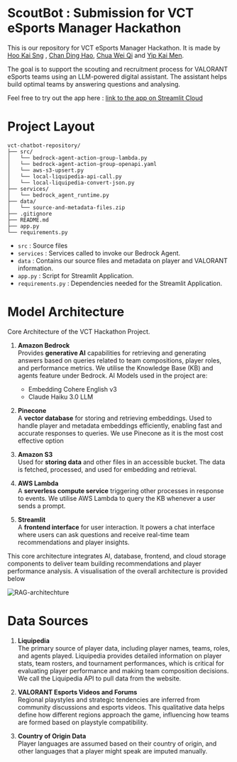 # ScoutBot : Submission for VCT eSports Manager Hackathon

This is our repository for VCT eSports Manager Hackathon. It is made by [Hoo Kai Sng](https://www.linkedin.com/in/kai-sng-hoo-081a3622a/) , [Chan Ding Hao](https://www.linkedin.com/in/dhchan/), [Chua Wei Qi](https://www.linkedin.com/in/wei-qi-chua/) and [Yip Kai Men](https://www.linkedin.com/in/yipkaimen/). 

The goal is to support the scouting and recruitment process for VALORANT eSports teams using an LLM-powered digital assistant. The assistant helps build optimal teams by answering questions and analysing. 

Feel free to try out the app here : [link to the app on Streamlit Cloud](https://vct-hackathon-bot-kwjf4xyujwrvhntrmnp55i.streamlit.app/)

# Project Layout 
```
vct-chatbot-repository/
├── src/
│   └── bedrock-agent-action-group-lambda.py
│   └── bedrock-agent-action-group-openapi.yaml
│   └── aws-s3-upsert.py
│   └── local-liquipedia-api-call.py
│   └── local-liquipedia-convert-json.py
├── services/
│   └── bedrock_agent_runtime.py
├── data/
│   └── source-and-metadata-files.zip
├── .gitignore
├── README.md
├── app.py
└── requirements.py
```
* `src` : Source files
* `services` : Services called to invoke our Bedrock Agent.
* `data` : Contains our source files and metadata on player and VALORANT information.
* `app.py` : Script for Streamlit Application. 
* `requirements.py` : Dependencies needed for the Streamlit Application. 

# Model Architecture 
Core Architecture of the VCT Hackathon Project. 

1. **Amazon Bedrock**  
   Provides **generative AI** capabilities for retrieving and generating answers based on queries related to team compositions, player roles, and performance metrics. We utilise the Knowledge Base (KB) and agents feature under Bedrock.
AI Models used in the project are:
   - Embedding Cohere English v3
   - Claude Haiku 3.0 LLM
     
3. **Pinecone**  
   A **vector database** for storing and retrieving embeddings. Used to handle player and metadata embeddings efficiently, enabling fast and accurate responses to queries. We use Pinecone as it is the most cost effective option 

4. **Amazon S3**  
   Used for **storing data** and other files in an accessible bucket. The data is fetched, processed, and used for embedding and retrieval.

5. **AWS Lambda**  
   A **serverless compute service** triggering other processes in response to events. We utilise AWS Lambda to query the KB whenever a user sends a prompt. 

6. **Streamlit**  
   A **frontend interface** for user interaction. It powers a chat interface where users can ask questions and receive real-time team recommendations and player insights.

This core architecture integrates AI, database, frontend, and cloud storage components to deliver team building recommendations and player performance analysis. A visualisation of the overall architecture is provided below 

![RAG-architechture](https://github.com/user-attachments/assets/7e607642-563f-4533-abd4-4e97120515c9)

# Data Sources 

1. **Liquipedia**  
   The primary source of player data, including player names, teams, roles, and agents played. Liquipedia provides detailed information on player stats, team rosters, and tournament performances, which is critical for evaluating player performance and making team composition decisions. We call the Liquipedia API to pull data from the website.

2. **VALORANT Esports Videos and Forums**  
   Regional playstyles and strategic tendencies are inferred from community discussions and esports videos. This qualitative data helps define how different regions approach the game, influencing how teams are formed based on playstyle compatibility.

3. **Country of Origin Data**  
   Player languages are assumed based on their country of origin, and other languages that a player might speak are imputed manually.

